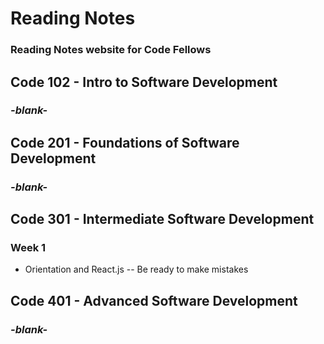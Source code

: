 # **Reading Notes**
### Reading Notes website for Code Fellows

## **Code 102 - Intro to Software Development**
### *-blank-*

## **Code 201 - Foundations of Software Development**
### *-blank-*

## **Code 301 - Intermediate Software Development**
### **Week 1**
- Orientation and React.js
-- Be ready to make mistakes

## **Code 401 - Advanced Software Development**
### *-blank-*
